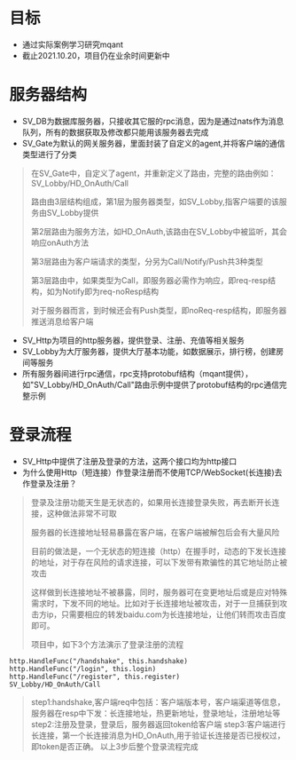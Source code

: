 # 目标
* 通过实际案例学习研究mqant
* 截止2021.10.20，项目仍在业余时间更新中

# 服务器结构
* SV_DB为数据库服务器，只接收其它服的rpc消息，因为是通过nats作为消息队列，所有的数据获取及修改都只能用该服务器去完成
* SV_Gate为默认的网关服务器，里面封装了自定义的agent,并将客户端的通信类型进行了分类
> 在SV_Gate中，自定义了agent，并重新定义了路由，完整的路由例如：SV_Lobby/HD_OnAuth/Call
> 
> 路由由3层结构组成，第1层为服务器类型，如SV_Lobby,指客户端要的该服务由SV_Lobby提供
> 
> 第2层路由为服务方法，如HD_OnAuth,该路由在SV_Lobby中被监听，其会响应onAuth方法
> 
> 第3层路由为客户端请求的类型，分另为Call/Notify/Push共3种类型
> 
> 第3层路由中，如果类型为Call，即服务器必需作为响应，即req-resp结构，如为Notify即为req-noResp结构
> 
> 对于服务器而言，到时候还会有Push类型，即noReq-resp结构，即服务器推送消息给客户端
* SV_Http为项目的http服务器，提供登录、注册、充值等相关服务
* SV_Lobby为大厅服务器，提供大厅基本功能，如数据展示，排行榜，创建房间等服务
* 所有服务器间进行rpc通信，rpc支持protobuf结构（mqant提供），如"SV_Lobby/HD_OnAuth/Call"路由示例中提供了protobuf结构的rpc通信完整示例

# 登录流程
* SV_Http中提供了注册及登录的方法，这两个接口均为http接口
* 为什么使用Http（短连接）作登录注册而不使用TCP/WebSocket(长连接)去作登录及注册？
> 登录及注册功能天生是无状态的，如果用长连接登录失败，再去断开长连接，这种做法非常不可取
> 
> 服务器的长连接地址轻易暴露在客户端，在客户端被解包后会有大量风险
> 
> 目前的做法是，一个无状态的短连接（http）在握手时，动态的下发长连接的地址，对于存在风险的请求连接，可以下发带有欺骗性的其它地址防止被攻击
> 
> 这样做到长连接地址不被暴露，同时，服务器可在变更地址后或是应对特殊需求时，下发不同的地址。比如对于长连接地址被攻击，对于一旦捕获到攻击方ip，只需要相应的转发baidu.com为长连接地址，让他们转而攻击百度即可。
>
> 项目中，如下3个方法演示了登录注册的流程
```
http.HandleFunc("/handshake", this.handshake)  
http.HandleFunc("/login", this.login)
http.HandleFunc("/register", this.register)
SV_Lobby/HD_OnAuth/Call
```

> step1:handshake,客户端req中包括：客户端版本号，客户端渠道等信息，服务器在resp中下发：长连接地址，热更新地址，登录地址，注册地址等
> step2:注册及登录，登录后，服务器返回token给客户端
> step3:客户端进行长连接，第一个长连接消息为HD_OnAuth,用于验证长连接是否已授权过，即token是否正确。
> 以上3步后整个登录流程完成

